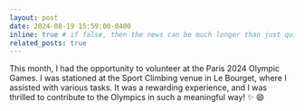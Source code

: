 ```yaml
---
layout: post
date: 2024-08-19 15:59:00-0400
inline: true # if false, then the news can be much longer than just quick inline posts, in this case, it needs to add an title property. In fact, they can have all the features available for the standard blog posts.
related_posts: true
---
```


This month, I had the opportunity to volunteer at the Paris 2024 Olympic Games. I was stationed at the Sport Climbing venue in Le Bourget, where I assisted with various tasks. It was a rewarding experience, and I was thrilled to contribute to the Olympics in such a meaningful way! :sparkles: :smile: